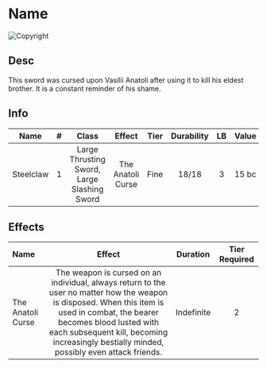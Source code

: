# Name

![Copyright]()

## Desc

This sword was cursed upon Vasilii Anatoli after using it to kill his eldest brother. It is a constant reminder of his shame.

## Info

|   Name   | # |                    Class                    |      Effect      | Tier | Durability | LB | Value |
| :-------: | :-: | :-----------------------------------------: | :---------------: | :--: | :--------: | :-: | :---: |
| Steelclaw | 1 | Large Thrusting Sword, Large Slashing Sword | The Anatoli Curse | Fine |   18/18   | 3 | 15 bc |

## Effects

| Name              |                                                                                                                                  Effect                                                                                                                                  |  Duration  | Tier Required |
| :---------------- | :-----------------------------------------------------------------------------------------------------------------------------------------------------------------------------------------------------------------------------------------------------------------------: | :--------: | :-----------: |
| The Anatoli Curse | The weapon is cursed on an individual, always return to the user no matter how the weapon is disposed. When this item is used in combat, the bearer becomes blood lusted with each subsequent kill, becoming increasingly bestially minded, possibly even attack friends. | Indefinite |       2       |
